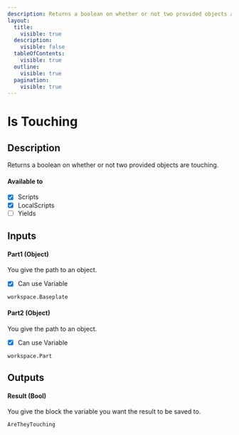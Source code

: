 ```yaml
---
description: Returns a boolean on whether or not two provided objects are touching.
layout:
  title:
    visible: true
  description:
    visible: false
  tableOfContents:
    visible: true
  outline:
    visible: true
  pagination:
    visible: true
---
```


# Is Touching

## Description

Returns a boolean on whether or not two provided objects are touching.

#### Available to

* [x] Scripts
* [x] LocalScripts
* [ ] Yields

## Inputs

#### Part1 (Object)

You give the path to an object.

* [x] Can use Variable

```
workspace.Baseplate
```

#### Part2 (Object)

You give the path to an object.

* [x] Can use Variable

```
workspace.Part
```

## Outputs

#### Result (Bool)

You give the block the variable you want the result to be saved to.

```
AreTheyTouching
```
